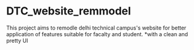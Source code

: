 # DTC_website_remmodel

This project aims to remodle delhi technical campus's website for better application of features suitable for facalty and student.
*with a clean and pretty UI

